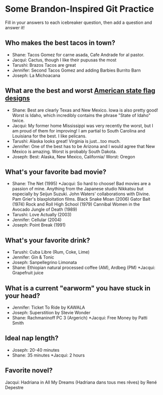 # Some Brandon-Inspired Git Practice
Fill in your answers to each icebreaker question, then add a question and answer it!

## Who makes the best tacos in town? 
* Shane: Tacos Gomez for carne asada, Cafe Andrade for al pastor.
* Jacqui: Cactus, though I like their pupusas the most
* Tarushi: Brazos Tacos are great
* Jennifer: Second Tacos Gomez and adding Barbies Burrito Barn
* Joseph: La Michoacana

## What are the best and worst [American state flag designs](https://en.wikipedia.org/wiki/Flags_of_the_U.S._states_and_territories)
* Shane: Best are clearly Texas and New Mexico. Iowa is also pretty good! Worst is Idaho, which incredibly contains the phrase "State of Idaho" twice. 
* Jacqui: My former home Mississippi was very recently the worst, but I am proud of them for improving! I am partial to South Carolina and Louisiana for the best. I like pelicans. 
* Tarushi: Alaska looks great! Virginia is just...too much.
* Jennifer: One of the best has to be Arizona and I would agree that New Mexico is amazing. Worst is probably South Dakota. 
* Joseph: Best: Alaska, New Mexico, California/  Worst: Oregon

## What's your favorite bad movie?
* Shane: The Net (1995)
*Jacqui: So hard to choose! Bad movies are a passion of mine. Anything from the Japanese studio Nikkatsu but especially by Seijun Suzuki. John Waters' collaborations with Divine. Pam Grier's blaxploitation films. Black Snake Moan (2006) Gator Bait (1974) Rock and Roll High School (1979) Cannibal Women in the Avocado Jungle of Death (1989) 
* Tarushi: Love Actually (2003)
* Jennifer: Cellular (2004)
* Joseph: Point Break (1991)

## What's your favorite drink?
* Tarushi: Cuba Libre (Rum, Coke, Lime)
* Jennifer: Gin & Tonic 
* Joseph: Sanpellegrino Limonata
* Shane: Ethiopian natural processed coffee (AM), Ardbeg (PM)
*Jacqui: Grapefruit juice 

## What is a current "earworm" you have stuck in your head?
* Jennifer: Ticket To Ride by KAWALA 
* Joseph: Superstition by Stevie Wonder
* Shane: Rachmaninoff PC 3 (Argerich)
*Jacqui: Free Money by Patti Smith 

## Ideal nap length?
* Joseph: 20-40 minutes
* Shane: 35 minutes
*Jacqui: 2 hours 

## Favorite novel? 
Jacqui: Hadriana in All My Dreams (Hadriana dans tous mes rêves) by René Depestre 
